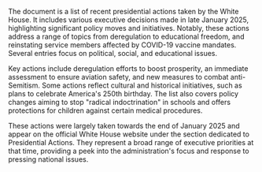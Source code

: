 The document is a list of recent presidential actions taken by the White House. It includes various executive decisions made in late January 2025, highlighting significant policy moves and initiatives. Notably, these actions address a range of topics from deregulation to educational freedom, and reinstating service members affected by COVID-19 vaccine mandates. Several entries focus on political, social, and educational issues.

Key actions include deregulation efforts to boost prosperity, an immediate assessment to ensure aviation safety, and new measures to combat anti-Semitism. Some actions reflect cultural and historical initiatives, such as plans to celebrate America's 250th birthday. The list also covers policy changes aiming to stop "radical indoctrination" in schools and offers protections for children against certain medical procedures.

These actions were largely taken towards the end of January 2025 and appear on the official White House website under the section dedicated to Presidential Actions. They represent a broad range of executive priorities at that time, providing a peek into the administration's focus and response to pressing national issues.